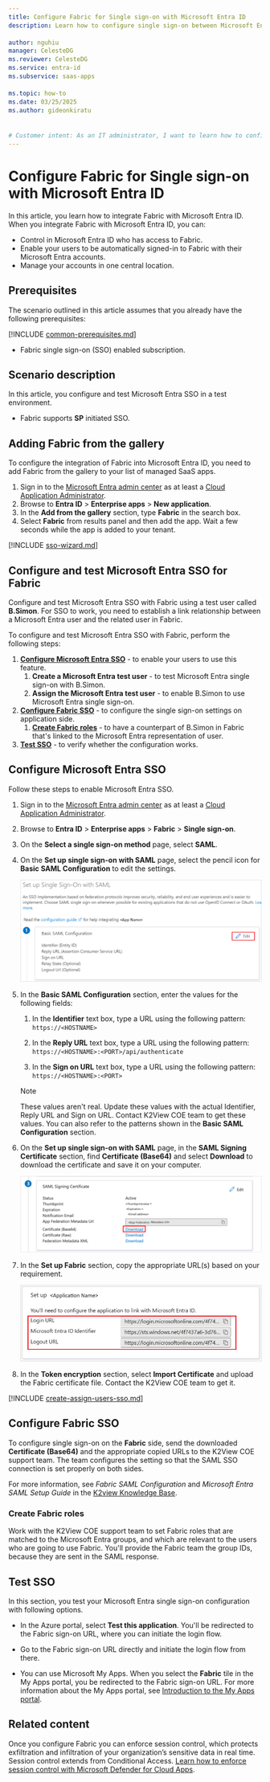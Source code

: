 ```yaml
---
title: Configure Fabric for Single sign-on with Microsoft Entra ID
description: Learn how to configure single sign-on between Microsoft Entra ID and Fabric.

author: nguhiu
manager: CelesteDG
ms.reviewer: CelesteDG
ms.service: entra-id
ms.subservice: saas-apps

ms.topic: how-to
ms.date: 03/25/2025
ms.author: gideonkiratu


# Customer intent: As an IT administrator, I want to learn how to configure single sign-on between Microsoft Entra ID and Fabric so that I can control who has access to Fabric, enable automatic sign-in with Microsoft Entra accounts, and manage my accounts in one central location.
---
```


# Configure Fabric for Single sign-on with Microsoft Entra ID

In this article,  you learn how to integrate Fabric with Microsoft Entra ID. When you integrate Fabric with Microsoft Entra ID, you can:

* Control in Microsoft Entra ID who has access to Fabric.
* Enable your users to be automatically signed-in to Fabric with their Microsoft Entra accounts.
* Manage your accounts in one central location.

## Prerequisites

The scenario outlined in this article assumes that you already have the following prerequisites:

[!INCLUDE [common-prerequisites.md](~/identity/saas-apps/includes/common-prerequisites.md)]
* Fabric single sign-on (SSO) enabled subscription.

## Scenario description

In this article,  you configure and test Microsoft Entra SSO in a test environment.

* Fabric supports **SP** initiated SSO.

## Adding Fabric from the gallery

To configure the integration of Fabric into Microsoft Entra ID, you need to add Fabric from the gallery to your list of managed SaaS apps.

1. Sign in to the [Microsoft Entra admin center](https://entra.microsoft.com) as at least a [Cloud Application Administrator](~/identity/role-based-access-control/permissions-reference.md#cloud-application-administrator).
1. Browse to **Entra ID** > **Enterprise apps** > **New application**.
1. In the **Add from the gallery** section, type **Fabric** in the search box.
1. Select **Fabric** from results panel and then add the app. Wait a few seconds while the app is added to your tenant.

 [!INCLUDE [sso-wizard.md](~/identity/saas-apps/includes/sso-wizard.md)]


<a name='configure-and-test-azure-ad-sso-for-fabric'></a>

## Configure and test Microsoft Entra SSO for Fabric

Configure and test Microsoft Entra SSO with Fabric using a test user called **B.Simon**. For SSO to work, you need to establish a link relationship between a Microsoft Entra user and the related user in Fabric.

To configure and test Microsoft Entra SSO with Fabric, perform the following steps:

1. **[Configure Microsoft Entra SSO](#configure-azure-ad-sso)** - to enable your users to use this feature.
    1. **Create a Microsoft Entra test user** - to test Microsoft Entra single sign-on with B.Simon.
    1. **Assign the Microsoft Entra test user** - to enable B.Simon to use Microsoft Entra single sign-on.
1. **[Configure Fabric SSO](#configure-fabric-sso)** - to configure the single sign-on settings on application side.
    1. **[Create Fabric roles](#create-fabric-roles)** - to have a counterpart of B.Simon in Fabric that's linked to the Microsoft Entra representation of user.
1. **[Test SSO](#test-sso)** - to verify whether the configuration works.

<a name='configure-azure-ad-sso'></a>

## Configure Microsoft Entra SSO

Follow these steps to enable Microsoft Entra SSO.

1. Sign in to the [Microsoft Entra admin center](https://entra.microsoft.com) as at least a [Cloud Application Administrator](~/identity/role-based-access-control/permissions-reference.md#cloud-application-administrator).
1. Browse to **Entra ID** > **Enterprise apps** > **Fabric** > **Single sign-on**.
1. On the **Select a single sign-on method** page, select **SAML**.
1. On the **Set up single sign-on with SAML** page, select the pencil icon for **Basic SAML Configuration** to edit the settings.

   ![Edit Basic SAML Configuration](common/edit-urls.png)

1. In the **Basic SAML Configuration** section, enter the values for the following fields:

   1. In the **Identifier** text box, type a URL using the following pattern:  
      `https://<HOSTNAME>`

   1. In the **Reply URL** text box, type a URL using the following pattern:  
      `https://<HOSTNAME>:<PORT>/api/authenticate`
    
   1. In the **Sign on URL** text box, type a URL using the following pattern:  
      `https://<HOSTNAME>:<PORT>`

	> [!NOTE]
	> These values aren't real. Update these values with the actual Identifier, Reply URL and Sign on URL. Contact K2View COE team to get these values. You can also refer to the patterns shown in the **Basic SAML Configuration** section.

1. On the **Set up single sign-on with SAML** page, in the **SAML Signing Certificate** section,  find **Certificate (Base64)** and select **Download** to download the certificate and save it on your computer.

	![The Certificate download link](common/certificatebase64.png)

1. In the **Set up Fabric** section, copy the appropriate URL(s) based on your requirement.

	![Copy configuration URLs](common/copy-configuration-urls.png)

1. In the **Token encryption** section, select **Import Certificate** and upload the Fabric certificate file. Contact the K2View COE team to get it.

<a name='create-an-azure-ad-test-user'></a>

[!INCLUDE [create-assign-users-sso.md](~/identity/saas-apps/includes/create-assign-users-sso.md)]

## Configure Fabric SSO

To configure single sign-on on the **Fabric** side, send the downloaded **Certificate (Base64)** and the appropriate copied URLs to the K2View COE support team. The team configures the setting so that the SAML SSO connection is set properly on both sides.

For more information, see *Fabric SAML Configuration* and *Microsoft Entra SAML Setup Guide* in the [K2view Knowledge Base](https://support.k2view.com/knowledge-base.html).

### Create Fabric roles

Work with the K2View COE support team to set Fabric roles that are matched to the Microsoft Entra groups, and which are relevant to the users who are going to use Fabric. You'll provide the Fabric team the group IDs, because they are sent in the SAML response.

## Test SSO 

In this section, you test your Microsoft Entra single sign-on configuration with following options. 

* In the Azure portal, select **Test this application**. You'll be redirected to the Fabric sign-on URL, where you can initiate the login flow. 

* Go to the Fabric sign-on URL directly and initiate the login flow from there.

* You can use Microsoft My Apps. When you select the **Fabric** tile in the My Apps portal, you be redirected to the Fabric sign-on URL. For more information about the My Apps portal, see [Introduction to the My Apps portal](https://support.microsoft.com/account-billing/sign-in-and-start-apps-from-the-my-apps-portal-2f3b1bae-0e5a-4a86-a33e-876fbd2a4510).


## Related content

Once you configure Fabric you can enforce session control, which protects exfiltration and infiltration of your organization’s sensitive data in real time. Session control extends from Conditional Access. [Learn how to enforce session control with Microsoft Defender for Cloud Apps](/cloud-app-security/proxy-deployment-any-app).

